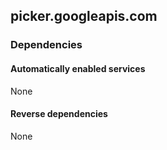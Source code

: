 ## picker.googleapis.com

### Dependencies

#### Automatically enabled services

None

#### Reverse dependencies

None
